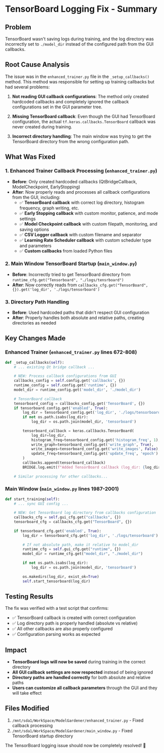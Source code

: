 # TensorBoard Logging Fix - Summary

## Problem
TensorBoard wasn't saving logs during training, and the log directory was incorrectly set to `./model_dir` instead of the configured path from the GUI callbacks.

## Root Cause Analysis
The issue was in the `enhanced_trainer.py` file in the `_setup_callbacks()` method. This method was responsible for setting up training callbacks but had several problems:

1. **Not reading GUI callback configurations**: The method only created hardcoded callbacks and completely ignored the callback configurations set in the GUI parameter tree.

2. **Missing TensorBoard callback**: Even though the GUI had TensorBoard configuration, the actual `tf.keras.callbacks.TensorBoard` callback was never created during training.

3. **Incorrect directory handling**: The main window was trying to get the TensorBoard directory from the wrong configuration path.

## What Was Fixed

### 1. Enhanced Trainer Callback Processing (`enhanced_trainer.py`)
- **Before**: Only created hardcoded callbacks (QtBridgeCallback, ModelCheckpoint, EarlyStopping)
- **After**: Now properly reads and processes all callback configurations from the GUI, including:
  - ✅ **TensorBoard callback** with correct log directory, histogram frequency, graph writing, etc.
  - ✅ **Early Stopping callback** with custom monitor, patience, and mode settings
  - ✅ **Model Checkpoint callback** with custom filepath, monitoring, and saving options
  - ✅ **CSV Logger callback** with custom filename and separator
  - ✅ **Learning Rate Scheduler callback** with custom scheduler type and parameters
  - ✅ **Custom callbacks** from loaded Python files

### 2. Main Window TensorBoard Startup (`main_window.py`)
- **Before**: Incorrectly tried to get TensorBoard directory from `runtime_cfg.get("Tensorboard", "./logs/tensrboard")`
- **After**: Now correctly reads from `callbacks_cfg.get("TensorBoard", {}).get('log_dir', './logs/tensorboard')`

### 3. Directory Path Handling
- **Before**: Used hardcoded paths that didn't respect GUI configuration
- **After**: Properly handles both absolute and relative paths, creating directories as needed

## Key Changes Made

### Enhanced Trainer (`enhanced_trainer.py` lines 672-808)
```python
def _setup_callbacks(self):
    # ... existing Qt bridge callback ...
    
    # NEW: Process callback configurations from GUI
    callbacks_config = self.config.get('callbacks', {})
    runtime_config = self.config.get('runtime', {})
    model_dir = runtime_config.get('model_dir', './model_dir')
    
    # TensorBoard callback
    tensorboard_config = callbacks_config.get('TensorBoard', {})
    if tensorboard_config.get('enabled', True):
        log_dir = tensorboard_config.get('log_dir', './logs/tensorboard')
        if not os.path.isabs(log_dir):
            log_dir = os.path.join(model_dir, 'tensorboard')
        
        tensorboard_callback = keras.callbacks.TensorBoard(
            log_dir=log_dir,
            histogram_freq=tensorboard_config.get('histogram_freq', 1),
            write_graph=tensorboard_config.get('write_graph', True),
            write_images=tensorboard_config.get('write_images', False),
            update_freq=tensorboard_config.get('update_freq', 'epoch')
        )
        callbacks.append(tensorboard_callback)
        BRIDGE.log.emit(f"Added TensorBoard callback (log_dir: {log_dir})")
    
    # Similar processing for other callbacks...
```

### Main Window (`main_window.py` lines 1987-2001)
```python
def start_training(self):
    # ... sync GUI config ...
    
    # NEW: Get TensorBoard log directory from callbacks configuration
    callbacks_cfg = self.gui_cfg.get("callbacks", {})
    tensorboard_cfg = callbacks_cfg.get("TensorBoard", {})
    
    if tensorboard_cfg.get('enabled', True):
        log_dir = tensorboard_cfg.get('log_dir', './logs/tensorboard')
        
        # If not absolute path, make it relative to model_dir
        runtime_cfg = self.gui_cfg.get("runtime", {})
        model_dir = runtime_cfg.get("model_dir", "./model_dir")
        
        if not os.path.isabs(log_dir):
            log_dir = os.path.join(model_dir, 'tensorboard')
        
        os.makedirs(log_dir, exist_ok=True)
        self.start_tensorboard(log_dir)
```

## Testing Results
The fix was verified with a test script that confirms:
- ✅ TensorBoard callback is created with correct configuration
- ✅ Log directory path is properly handled (absolute vs relative)
- ✅ All other callbacks are also properly configured
- ✅ Configuration parsing works as expected

## Impact
- **TensorBoard logs will now be saved** during training in the correct directory
- **All GUI callback settings are now respected** instead of being ignored
- **Directory paths are handled correctly** for both absolute and relative paths  
- **Users can customize all callback parameters** through the GUI and they will take effect

## Files Modified
1. `/mnt/sda1/WorkSpace/ModelGardener/enhanced_trainer.py` - Fixed callback processing
2. `/mnt/sda1/WorkSpace/ModelGardener/main_window.py` - Fixed TensorBoard startup directory

The TensorBoard logging issue should now be completely resolved! 🎉

